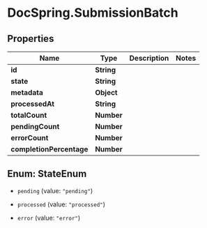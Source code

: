 # DocSpring.SubmissionBatch

## Properties

Name | Type | Description | Notes
------------ | ------------- | ------------- | -------------
**id** | **String** |  | 
**state** | **String** |  | 
**metadata** | **Object** |  | 
**processedAt** | **String** |  | 
**totalCount** | **Number** |  | 
**pendingCount** | **Number** |  | 
**errorCount** | **Number** |  | 
**completionPercentage** | **Number** |  | 



## Enum: StateEnum


* `pending` (value: `"pending"`)

* `processed` (value: `"processed"`)

* `error` (value: `"error"`)




